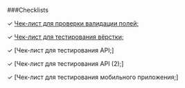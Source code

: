 ###Checklists

&#10003; [Чек-лист для проверки валидации полей;](https://docs.google.com/spreadsheets/d/1tnlDoKU39Eh_WDrprnZT-ZoK695SD8lN6tEUhp3e_R4/edit?usp=sharing)

&#10003; [Чек-лист для тестирования вёрстки;](https://docs.google.com/spreadsheets/d/1tnlDoKU39Eh_WDrprnZT-ZoK695SD8lN6tEUhp3e_R4/edit?usp=sharing)

&#10003; [Чек-лист для тестирования API;]

&#10003; [Чек-лист для тестирования API (2);]

&#10003; [Чек-лист для тестирования мобильного приложения;]